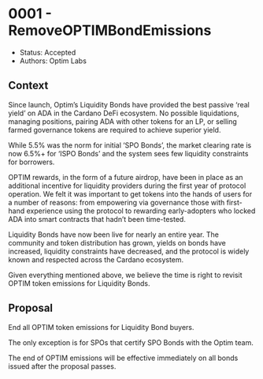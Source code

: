 # 0001 - RemoveOPTIMBondEmissions

- Status: Accepted
- Authors: Optim Labs

## Context

Since launch, Optim’s Liquidity Bonds have provided the best passive ‘real yield’ on ADA in the Cardano DeFi ecosystem. No possible liquidations, managing positions, pairing ADA with other tokens for an LP, or selling farmed governance tokens are required to achieve superior yield.

While 5.5% was the norm for initial ‘SPO Bonds’, the market clearing rate is now 6.5%+ for ‘ISPO Bonds’ and the system sees few liquidity constraints for borrowers.

OPTIM rewards, in the form of a future airdrop, have been in place as an additional incentive for liquidity providers during the first year of protocol operation. We felt it was important to get tokens into the hands of users for a number of reasons: from empowering via governance those with first-hand experience using the protocol to rewarding early-adopters who locked ADA into smart contracts that hadn’t been time-tested.

Liquidity Bonds have now been live for nearly an entire year. The community and token distribution has grown, yields on bonds have increased, liquidity constraints have decreased, and the protocol is widely known and respected across the Cardano ecosystem.  

Given everything mentioned above, we believe the time is right to revisit OPTIM token emissions for Liquidity Bonds.

## Proposal

End all OPTIM token emissions for Liquidity Bond buyers.

The only exception is for SPOs that certify SPO Bonds with the Optim team.

The end of OPTIM emissions will be effective immediately on all bonds issued after the proposal passes.


